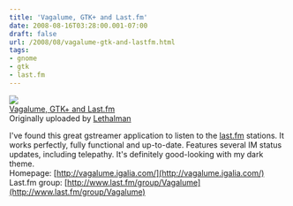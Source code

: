 ```yaml
---
title: 'Vagalume, GTK+ and Last.fm'
date: 2008-08-16T03:28:00.001-07:00
draft: false
url: /2008/08/vagalume-gtk-and-lastfm.html
tags: 
- gnome
- gtk
- last.fm
---
```


[![](http://farm4.static.flickr.com/3032/2767815482_837e8a47cc_m.jpg)](http://www.flickr.com/photos/28048776@N05/2767815482/ "photo sharing")  
[Vagalume, GTK+ and Last.fm](http://www.flickr.com/photos/28048776@N05/2767815482/)  
Originally uploaded by [Lethalman](http://www.flickr.com/people/28048776@N05/)

I've found this great gstreamer application to listen to the [last.fm](http://last.fm) stations. It works perfectly, fully functional and up-to-date. Features several IM status updates, including telepathy. It's definitely good-looking with my dark theme.  
Homepage: [http://vagalume.igalia.com/](http://vagalume.igalia.com/)  
Last.fm group: [http://www.last.fm/group/Vagalume](http://www.last.fm/group/Vagalume)